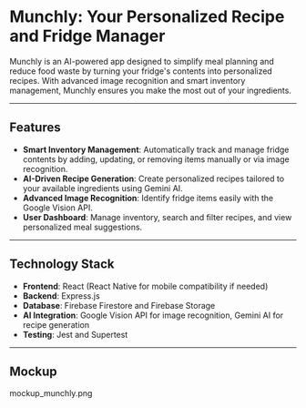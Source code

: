 # Munchly: Your Personalized Recipe and Fridge Manager

Munchly is an AI-powered app designed to simplify meal planning and reduce food waste by turning your fridge's contents into personalized recipes. With advanced image recognition and smart inventory management, Munchly ensures you make the most out of your ingredients.

---

## Features

- **Smart Inventory Management**: Automatically track and manage fridge contents by adding, updating, or removing items manually or via image recognition.
- **AI-Driven Recipe Generation**: Create personalized recipes tailored to your available ingredients using Gemini AI.
- **Advanced Image Recognition**: Identify fridge items easily with the Google Vision API.
- **User Dashboard**: Manage inventory, search and filter recipes, and view personalized meal suggestions.

---

## Technology Stack

- **Frontend**: React (React Native for mobile compatibility if needed)
- **Backend**: Express.js
- **Database**: Firebase Firestore and Firebase Storage
- **AI Integration**: Google Vision API for image recognition, Gemini AI for recipe generation
- **Testing**: Jest and Supertest

---

## Mockup

mockup_munchly.png



